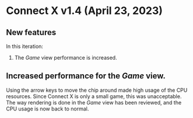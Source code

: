 # Connect X v1.4 (April 23, 2023)

## New features

In this iteration:

1. The _Game_ view performance is increased.


## Increased performance for the _Game_ view.

Using the arrow keys to move the chip around made high usage of the CPU
resources. Since Connect X is only a small game, this was unacceptable.
The way rendering is done in the _Game_ view has been reviewed, and the
CPU usage is now back to normal.
